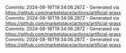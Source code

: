 Commits: 2024-08-18T19:34:06.287Z - Generated via https://github.com/marketplace/actions/artificial-grass
<br>
Commits: 2024-08-18T19:34:06.287Z - Generated via https://github.com/marketplace/actions/artificial-grass
<br>
Commits: 2024-08-18T19:34:06.287Z - Generated via https://github.com/marketplace/actions/artificial-grass
<br>
Commits: 2024-08-18T19:34:06.287Z - Generated via https://github.com/marketplace/actions/artificial-grass
<br>
